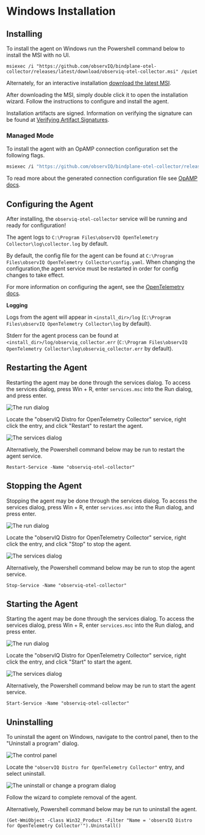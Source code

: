 # Windows Installation

## Installing

To install the agent on Windows run the Powershell command below to install the MSI with no UI.
```pwsh
msiexec /i "https://github.com/observIQ/bindplane-otel-collector/releases/latest/download/observiq-otel-collector.msi" /quiet
```

Alternately, for an interactive installation [download the latest MSI](https://github.com/observIQ/bindplane-otel-collector/releases/latest).

After downloading the MSI, simply double click it to open the installation wizard. Follow the instructions to configure and install the agent.

Installation artifacts are signed. Information on verifying the signature can be found at [Verifying Artifact Signatures](./verify-signature.md).

### Managed Mode

To install the agent with an OpAMP connection configuration set the following flags. 

```sh
msiexec /i "https://github.com/observIQ/bindplane-otel-collector/releases/latest/download/observiq-otel-collector.msi" /quiet ENABLEMANAGEMENT=1 OPAMPENDPOINT=<your_endpoint> OPAMPSECRETKEY=<secret-key>
```

To read more about the generated connection configuration file see [OpAMP docs](./opamp.md).

## Configuring the Agent

After installing, the `observiq-otel-collector` service will be running and ready for configuration! 

The agent logs to `C:\Program Files\observIQ OpenTelemetry Collector\log\collector.log` by default.

By default, the config file for the agent can be found at `C:\Program Files\observIQ OpenTelemetry Collector\config.yaml`. When changing the configuration,the agent service must be restarted in order for config changes to take effect.

For more information on configuring the agent, see the [OpenTelemetry docs](https://opentelemetry.io/docs/collector/configuration/).

**Logging**

Logs from the agent will appear in `<install_dir>/log` (`C:\Program Files\observIQ OpenTelemetry Collector\log` by default). 

Stderr for the agent process can be found at `<install_dir>/log/observiq_collector.err` (`C:\Program Files\observIQ OpenTelemetry Collector\log\observiq_collector.err` by default).

## Restarting the Agent
Restarting the agent may be done through the services dialog.
To access the services dialog, press Win + R, enter `services.msc` into the Run dialog, and press enter.

![The run dialog](./screenshots/windows/launch-services.png)

Locate the "observIQ Distro for OpenTelemetry Collector" service, right click the entry, and click "Restart" to restart the agent.

![The services dialog](./screenshots/windows/stop-restart-service.png)

Alternatively, the Powershell command below may be run to restart the agent service.
```pwsh
Restart-Service -Name "observiq-otel-collector"
```

## Stopping the Agent

Stopping the agent may be done through the services dialog.
To access the services dialog, press Win + R, enter `services.msc` into the Run dialog, and press enter.

![The run dialog](./screenshots/windows/launch-services.png)

Locate the "observIQ Distro for OpenTelemetry Collector" service, right click the entry, and click "Stop" to stop the agent.

![The services dialog](./screenshots/windows/stop-restart-service.png)

Alternatively, the Powershell command below may be run to stop the agent service.
```pwsh
Stop-Service -Name "observiq-otel-collector"
```

## Starting the Agent

Starting the agent may be done through the services dialog.
To access the services dialog, press Win + R, enter `services.msc` into the Run dialog, and press enter.

![The run dialog](./screenshots/windows/launch-services.png)

Locate the "observIQ Distro for OpenTelemetry Collector" service, right click the entry, and click "Start" to start the agent.

![The services dialog](./screenshots/windows/start-service.png)

Alternatively, the Powershell command below may be run to start the agent service.
```pwsh
Start-Service -Name "observiq-otel-collector"
```

## Uninstalling

To uninstall the agent on Windows, navigate to the control panel, then to the "Uninstall a program" dialog.

![The control panel](./screenshots/windows/control-panel-uninstall.png)

Locate the `"observIQ Distro for OpenTelemetry Collector"` entry, and select uninstall. 

![The uninstall or change a program dialog](./screenshots/windows/uninstall-collector.png)

Follow the wizard to complete removal of the agent.

Alternatively, Powershell command below may be run to uninstall the agent.
```pwsh
(Get-WmiObject -Class Win32_Product -Filter "Name = 'observIQ Distro for OpenTelemetry Collector'").Uninstall()
```
